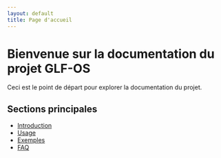 ```yaml
---
layout: default
title: Page d'accueil
---
```


# Bienvenue sur la documentation du projet GLF-OS

Ceci est le point de départ pour explorer la documentation du projet.

## Sections principales
- [Introduction](introduction.html)
- [Usage](usage.html)
- [Exemples](examples.html)
- [FAQ](faq.html)
